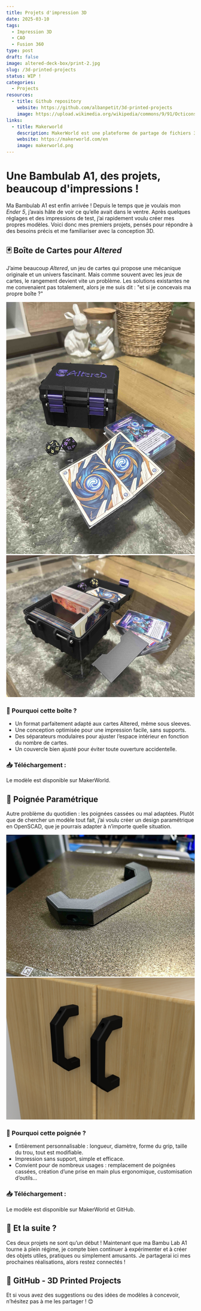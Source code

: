 ```yaml
---
title: Projets d'impression 3D
date: 2025-03-10
tags:
  - Impression 3D
  - CAO
  - Fusion 360
type: post
draft: false
image: altered-deck-box/print-2.jpg
slug: /3d-printed-projects
status: WIP !
categories:
  - Projects
resources:
  - title: Github repository
    website: https://github.com/albanpetit/3d-printed-projects
    image: https://upload.wikimedia.org/wikipedia/commons/9/91/Octicons-mark-github.svg
links:
  - title: Makerworld
    description: MakerWorld est une plateforme de partage de fichiers 3D dédiée à l'impression 3D, similaire à Printables, Yeggi et Thingiverse, mais avec une orientation plus spécifique vers l'écosystème Bambu Lab.
    website: https://makerworld.com/en
    image: makerworld.png
---
```


# Une Bambulab A1, des projets, beaucoup d'impressions !

Ma Bambulab A1 est enfin arrivée ! Depuis le temps que je voulais mon *Ender 5*, j’avais hâte de voir ce qu’elle avait dans le ventre. Après quelques réglages et des impressions de test, j’ai rapidement voulu créer mes propres modèles. Voici donc mes premiers projets, pensés pour répondre à des besoins précis et me familiariser avec la conception 3D.

## 🃏 Boîte de Cartes pour *Altered*
 

J’aime beaucoup *Altered*, un jeu de cartes qui propose une mécanique originale et un univers fascinant. Mais comme souvent avec les jeux de cartes, le rangement devient vite un problème. Les solutions existantes ne me convenaient pas totalement, alors je me suis dit : "et si je concevais ma propre boîte ?"

![Photo 1](altered-deck-box/print-1.jpg) ![Photo 2](altered-deck-box/print-2.jpg)

### 🔹 Pourquoi cette boîte ?

- Un format parfaitement adapté aux cartes Altered, même sous sleeves.
- Une conception optimisée pour une impression facile, sans supports.
- Des séparateurs modulaires pour ajuster l’espace intérieur en fonction du nombre de cartes.
- Un couvercle bien ajusté pour éviter toute ouverture accidentelle.

### 📥 Téléchargement :

Le modèle est disponible sur MakerWorld.

## 🔧 Poignée Paramétrique

Autre problème du quotidien : les poignées cassées ou mal adaptées. Plutôt que de chercher un modèle tout fait, j’ai voulu créer un design paramétrique en OpenSCAD, que je pourrais adapter à n’importe quelle situation.

![Photo 1](customizable-handle/print-1.jpeg) ![Rendu 1](customizable-handle/render-2.jpg)

### 🔹 Pourquoi cette poignée ?

- Entièrement personnalisable : longueur, diamètre, forme du grip, taille du trou, tout est modifiable.
- Impression sans support, simple et efficace.
- Convient pour de nombreux usages : remplacement de poignées cassées, création d’une prise en main plus ergonomique, customisation d’outils…

### 📥 Téléchargement :

Le modèle est disponible sur MakerWorld et GitHub.

## 🚀 Et la suite ?

Ces deux projets ne sont qu’un début ! Maintenant que ma Bambu Lab A1 tourne à plein régime, je compte bien continuer à expérimenter et à créer des objets utiles, pratiques ou simplement amusants. Je partagerai ici mes prochaines réalisations, alors restez connectés !

## 🔗 GitHub - 3D Printed Projects

Et si vous avez des suggestions ou des idées de modèles à concevoir, n’hésitez pas à me les partager ! 😊